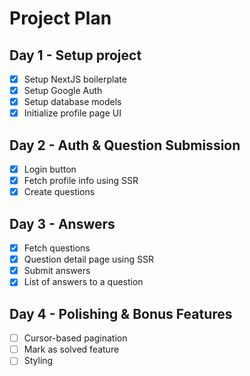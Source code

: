 # Project Plan

## Day 1 - Setup project
- [x] Setup NextJS boilerplate
- [x] Setup Google Auth
- [x] Setup database models
- [x] Initialize profile page UI

## Day 2 - Auth & Question Submission
- [x] Login button
- [x] Fetch profile info using SSR
- [x] Create questions

## Day 3 - Answers
- [x] Fetch questions
- [x] Question detail page using SSR
- [x] Submit answers
- [x] List of answers to a question

## Day 4 - Polishing & Bonus Features
- [ ] Cursor-based pagination
- [ ] Mark as solved feature
- [ ] Styling
